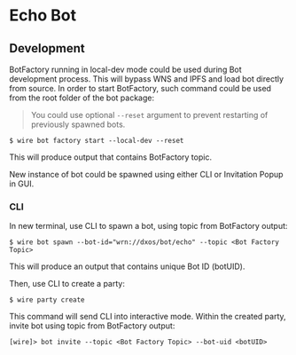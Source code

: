# Echo Bot

## Development

BotFactory running in local-dev mode could be used during Bot development process. This will bypass WNS and IPFS and load bot directly from source. In order to start BotFactory, such command could be used from the root folder of the bot package:

> You could use optional `--reset` argument to prevent restarting of previously spawned bots.

```
$ wire bot factory start --local-dev --reset
```

This will produce output that contains BotFactory topic.

New instance of bot could be spawned using either CLI or Invitation Popup in GUI.

### CLI

In new terminal, use CLI to spawn a bot, using topic from BotFactory output:

```
$ wire bot spawn --bot-id="wrn://dxos/bot/echo" --topic <Bot Factory Topic>
```

This will produce an output that contains unique Bot ID (botUID).

Then, use CLI to create a party:

```
$ wire party create
```

This command will send CLI into interactive mode.
Within the created party, invite bot using topic from BotFactory output:

```
[wire]> bot invite --topic <Bot Factory Topic> --bot-uid <botUID>
```
